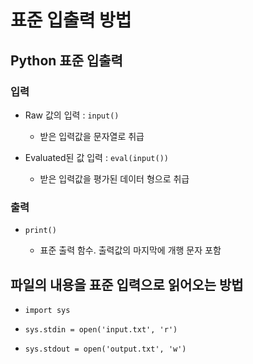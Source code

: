 # 표준 입출력 방법

## Python 표준 입출력

### 입력

- Raw 값의 입력 : `input()`

    - 받은 입력값을 문자열로 취급

- Evaluated된 값 입력 : `eval(input())`

    - 받은 입력값을 평가된 데이터 형으로 취급

### 출력

- `print()`

    - 표준 출력 함수. 출력값의 마지막에 개행 문자 포함

## 파일의 내용을 표준 입력으로 읽어오는 방법

- `import sys`

- `sys.stdin = open('input.txt', 'r')`

- `sys.stdout = open('output.txt', 'w')`